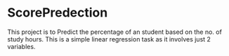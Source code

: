 # ScorePredection
This project is to Predict the percentage of an student based on the no. of study hours.  This is a simple linear regression task as it involves just 2 variables.
